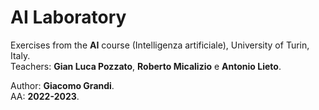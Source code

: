 # AI Laboratory

Exercises from the **AI** course (Intelligenza artificiale), University of Turin, Italy.  
Teachers: **Gian Luca Pozzato**, **Roberto Micalizio** e **Antonio Lieto**.

Author: **Giacomo Grandi**.  
AA: **2022-2023**.  

